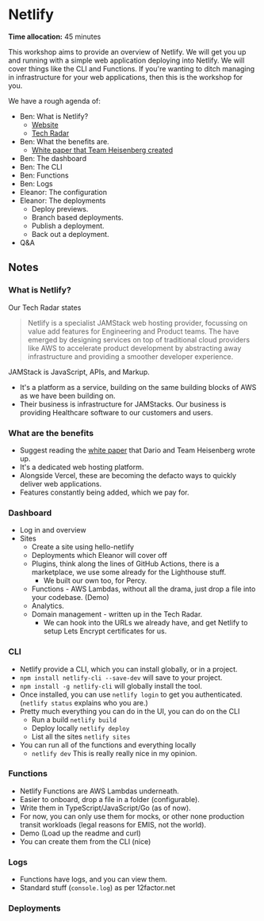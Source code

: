 # Netlify

**Time allocation:** 45 minutes

This workshop aims to provide an overview of Netlify. We will get you up and running with a simple web application deploying into Netlify. We will cover things like the CLI and Functions. If you're wanting to ditch managing in infrastructure for your web applications, then this is the workshop for you.

We have a rough agenda of:

- Ben: What is Netlify?
  - [Website](https://www.netlify.com)
  - [Tech Radar](https://radar.emisgroup.uk/content/technology/netlify)
- Ben: What the benefits are.
  - [White paper that Team Heisenberg created](https://radar.emisgroup.uk/white-papers/netlify.pdf)
- Ben: The dashboard
- Ben: The CLI
- Ben: Functions
- Ben: Logs
- Eleanor: The configuration
- Eleanor: The deployments
  - Deploy previews.
  - Branch based deployments.
  - Publish a deployment.
  - Back out a deployment.
- Q&A

## Notes

### What is Netlify?

Our Tech Radar states

> Netlify is a specialist JAMStack web hosting provider, focussing on value add features for Engineering and Product teams. The have emerged by designing services on top of traditional cloud providers like AWS to accelerate product development by abstracting away infrastructure and providing a smoother developer experience.

JAMStack is JavaScript, APIs, and Markup.

- It's a platform as a service, building on the same building blocks of AWS as we have been building on.
- Their business is infrastructure for JAMStacks. Our business is providing Healthcare software to our customers and users.

### What are the benefits

- Suggest reading the [white paper](https://radar.emisgroup.uk/white-papers/netlify.pdf) that Dario and Team Heisenberg wrote up.
- It's a dedicated web hosting platform.
- Alongside Vercel, these are becoming the defacto ways to quickly deliver web applications.
- Features constantly being added, which we pay for.

### Dashboard

- Log in and overview
- Sites
  - Create a site using hello-netlify
  - Deployments which Eleanor will cover off
  - Plugins, think along the lines of GitHub Actions, there is a marketplace, we use some already for the Lighthouse stuff.
    - We built our own too, for Percy.
  - Functions - AWS Lambdas, without all the drama, just drop a file into your codebase. (Demo)
  - Analytics.
  - Domain management - written up in the Tech Radar.
    - We can hook into the URLs we already have, and get Netlify to setup Lets Encrypt certificates for us.

### CLI

- Netlify provide a CLI, which you can install globally, or in a project.
- `npm install netlify-cli --save-dev` will save to your project.
- `npm install -g netlify-cli` will globally install the tool.
- Once installed, you can use `netlify login` to get you authenticated. (`netlify status` explains who you are.)
- Pretty much everything you can do in the UI, you can do on the CLI
  - Run a build `netlify build`
  - Deploy locally `netlify deploy`
  - List all the sites `netlify sites`
- You can run all of the functions and everything locally
  - `netlify dev` This is really really nice in my opinion.

### Functions

- Netlify Functions are AWS Lambdas underneath.
- Easier to onboard, drop a file in a folder (configurable).
- Write them in TypeScript/JavaScript/Go (as of now).
- For now, you can only use them for mocks, or other none production transit workloads (legal reasons for EMIS, not the world).
- Demo (Load up the readme and curl)
- You can create them from the CLI (nice)

### Logs

- Functions have logs, and you can view them.
- Standard stuff (`console.log`) as per 12factor.net

### Deployments
